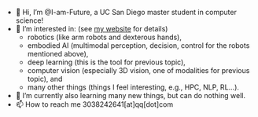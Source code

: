 - 👋 Hi, I’m @I-am-Future, a UC San Diego master student in computer science!
- 👀 I’m interested in: (see [my website](https://i-am-future.github.io/) for details)
  -  robotics (like arm robots and dexterous hands),
  -  embodied AI (multimodal perception, decision, control for the robots mentioned above),
  -  deep learning (this is the tool for previous topic),
  -  computer vision (especially 3D vision, one of modalities for previous topic), and
  -  many other things (things I feel interesting, e.g., HPC, NLP, RL...).
- 🌱 I’m currently also learning many new things, but can do nothing well.
- 📫 How to reach me 3038242641[at]qq[dot]com

<!---
I-am-Future/I-am-Future is a ✨ special ✨ repository because its `README.md` (this file) appears on your GitHub profile.
You can click the Preview link to take a look at your changes.
--->
